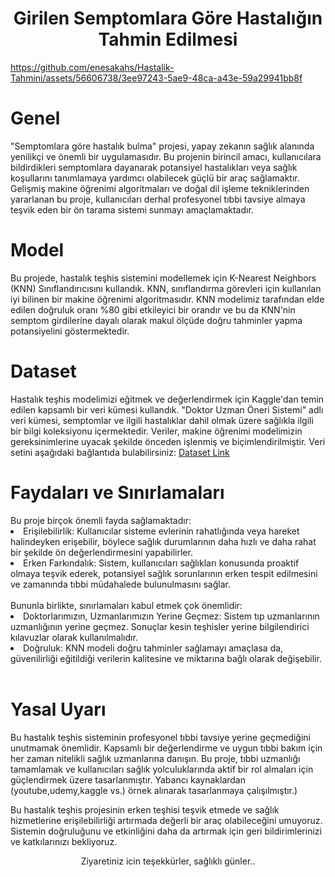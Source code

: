 <h1 align ="center">Girilen Semptomlara Göre Hastalığın Tahmin Edilmesi</h1>


https://github.com/enesakahs/Hastalik-Tahmini/assets/56606738/3ee97243-5ae9-48ca-a43e-59a29941bb8f



<h1>Genel</h1>
"Semptomlara göre hastalık bulma" projesi, yapay zekanın sağlık alanında yenilikçi ve önemli bir uygulamasıdır. Bu projenin birincil amacı, kullanıcılara bildirdikleri semptomlara dayanarak potansiyel hastalıkları veya sağlık koşullarını tanımlamaya yardımcı olabilecek güçlü bir araç sağlamaktır. Gelişmiş makine öğrenimi algoritmaları ve doğal dil işleme tekniklerinden yararlanan bu proje, kullanıcıları derhal profesyonel tıbbi tavsiye almaya teşvik eden bir ön tarama sistemi sunmayı amaçlamaktadır.

<h1>Model</h1>
Bu projede, hastalık teşhis sistemini modellemek için K-Nearest Neighbors (KNN) Sınıflandırıcısını kullandık. KNN, sınıflandırma görevleri için kullanılan iyi bilinen bir makine öğrenimi algoritmasıdır. KNN modelimiz tarafından elde edilen doğruluk oranı %80 gibi etkileyici bir orandır ve bu da KNN'nin semptom girdilerine dayalı olarak makul ölçüde doğru tahminler yapma potansiyelini göstermektedir.

<h1>Dataset</h1>
Hastalık teşhis modelimizi eğitmek ve değerlendirmek için Kaggle'dan temin edilen kapsamlı bir veri kümesi kullandık. "Doktor Uzman Öneri Sistemi" adlı veri kümesi, semptomlar ve ilgili hastalıklar dahil olmak üzere sağlıkla ilgili bir bilgi koleksiyonu içermektedir. Veriler, makine öğrenimi modelimizin gereksinimlerine uyacak şekilde önceden işlenmiş ve biçimlendirilmiştir. Veri setini aşağıdaki bağlantıda bulabilirsiniz: <a href= "https://www.kaggle.com/code/ebrahimelgazar/doctor-s-specialty-recommendation-system">Dataset Link</a>

<h1>Faydaları ve Sınırlamaları</h1>
Bu proje birçok önemli fayda sağlamaktadır:

  <li>Erişilebilirlik: Kullanıcılar sisteme evlerinin rahatlığında veya hareket halindeyken erişebilir, böylece sağlık durumlarının daha hızlı ve daha rahat bir şekilde ön değerlendirmesini yapabilirler.</li>
  
  <li>Erken Farkındalık: Sistem, kullanıcıları sağlıkları konusunda proaktif olmaya teşvik ederek, potansiyel sağlık sorunlarının erken tespit edilmesini ve zamanında tıbbi müdahalede bulunulmasını sağlar.</li>
  
  
 </lu>
 <br>
 Bununla birlikte, sınırlamaları kabul etmek çok önemlidir:
 <br>
 <lu> 
  <li>Doktorlarımızın, Uzmanlarımızın Yerine Geçmez: Sistem tıp uzmanlarının uzmanlığının yerine geçmez. Sonuçlar kesin teşhisler yerine bilgilendirici kılavuzlar olarak kullanılmalıdır.</li>
  
  <li>Doğruluk: KNN modeli doğru tahminler sağlamayı amaçlasa da, güvenilirliği eğitildiği verilerin kalitesine ve miktarına bağlı olarak değişebilir.</li>

</lu>

<br>
<h1>Yasal Uyarı</h1>
Bu hastalık teşhis sisteminin profesyonel tıbbi tavsiye yerine geçmediğini unutmamak önemlidir. Kapsamlı bir değerlendirme ve uygun tıbbi bakım için her zaman nitelikli sağlık uzmanlarına danışın. Bu proje, tıbbi uzmanlığı tamamlamak ve kullanıcıları sağlık yolculuklarında aktif bir rol almaları için güçlendirmek üzere tasarlanmıştır. Yabancı kaynaklardan (youtube,udemy,kaggle vs.) örnek alınarak tasarlanmaya çalışılmıştır.)

Bu hastalık teşhis projesinin erken teşhisi teşvik etmede ve sağlık hizmetlerine erişilebilirliği artırmada değerli bir araç olabileceğini umuyoruz. Sistemin doğruluğunu ve etkinliğini daha da artırmak için geri bildirimlerinizi ve katkılarınızı bekliyoruz.
<p align="center">Ziyaretiniz icin teşekkürler, sağlıklı günler..</p>







